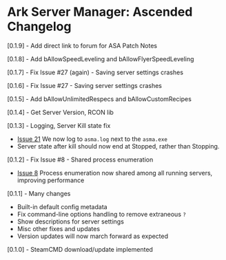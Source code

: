 # Ark Server Manager: Ascended Changelog

[0.1.9] - Add direct link to forum for ASA Patch Notes

[0.1.8] - Add bAllowSpeedLeveling and bAllowFlyerSpeedLeveling

[0.1.7] - Fix Issue #27 (again) - Saving server settings crashes

[0.1.6] - Fix Issue #27 - Saving server settings crashes

[0.1.5] - Add bAllowUnlimitedRespecs and bAllowCustomRecipes

[0.1.4] - Get Server Version, RCON lib

[0.1.3] - Logging, Server Kill state fix
* [Issue 21](https://github.com/ChronosWS/asma/issues/21) We now log to `asma.log` next to the `asma.exe`
* Server state after kill should now end at Stopped, rather than Stopping.

[0.1.2] - Fix Issue #8 - Shared process enumeration
* [Issue 8](https://github.com/ChronosWS/asma/issues/8) Process enumeration now shared among all running servers, improving performance

[0.1.1] - Many changes
* Built-in default config metadata
* Fix command-line options handling to remove extraneous `?`
* Show descriptions for server settings
* Misc other fixes and updates
* Version updates will now march forward as expected

[0.1.0] - SteamCMD download/update implemented